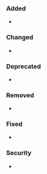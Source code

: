 <!--
Check the following when creating a pull request:
* Did you add a proper title?
  * Start with a verb e.g. _Fixed_ or _Updated_ (past participle)
  * Only a capital at the start of the title (except for brand names e.g. _GitHub_)
  * No punctuation
* Did you link it to the corresponding issue(s)?
* Did you follow https://keepachangelog.com/en/1.1.0/ for the description?
-->

### Added
- 

### Changed
-

### Deprecated
-

### Removed
-

### Fixed
-

### Security
- 

